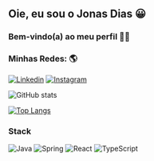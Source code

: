 ## Oie, eu sou o Jonas Dias 😀

### Bem-vindo(a) ao meu perfil 🤙🏽

### Minhas Redes: 🌎

[![Linkedin](https://img.shields.io/badge/LinkedIn-0077B5?style=for-the-badge&logo=linkedin&logoColor=white)](https://www.linkedin.com/in/jonasdias18/)
[![Instagram](https://img.shields.io/badge/Instagram-E4405F?style=for-the-badge&logo=instagram&logoColor=white)](https://www.instagram.com/zdias_z3/)

![GitHub stats](https://github-readme-stats.vercel.app/api?username=JonasDias10&show_icons=true&theme=dracula)

[![Top Langs](https://github-readme-stats.vercel.app/api/top-langs/?username=JonasDias10&theme=dracula&layout=compact)](https://github.com/anuraghazra/github-readme-stats)

### Stack
![Java](https://img.shields.io/badge/Java-ED8B00?style=for-the-badge&logo=java&logoColor=white)
![Spring](https://img.shields.io/badge/spring-%236DB33F.svg?style=for-the-badge&logo=spring&logoColor=white)
![React](https://img.shields.io/badge/React-20232A?style=for-the-badge&logo=react&logoColor=61DAFB)
![TypeScript](https://img.shields.io/badge/typescript-%23007ACC.svg?style=for-the-badge&logo=typescript&logoColor=white)
